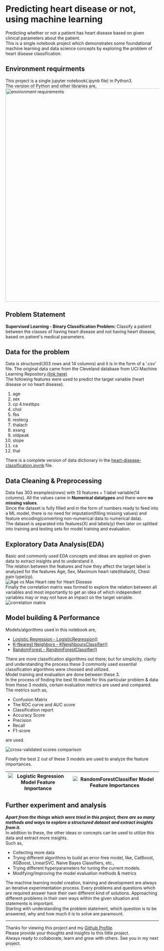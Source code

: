# Predicting heart disease or not, using machine learning

Predicting whether or not a patient has heart disease based on given clinical parameters about the patient.  
This is a single notebook project which demonstrates some foundational machine learning and data science concepts by exploring the problem of heart disease classification.  

## Environment requirments

This project is a single jupyter notebook(.ipynb file) in Python3.  
The version of Python and other libraries are,  
<img src="images/requirements.png" alt="environment requirements" width="700" />  

## Problem Statement

**Supervised Learning - Binary Classification Problem:** Classify a patient between the classes of having heart disease and  not having heart disease, based on patient's medical parameters.  

## Data for the problem

Data is structured(303 rows and 14 columns) and it is in the form of a '.csv' file.
The original data came from the Cleveland database from UCI Machine Learning Repository.[(link here)](https://archive.ics.uci.edu/ml/datasets/Heart+Disease/)  
The following features were used to predict the target variable (heart disease or no heart disease).  
1. age
2. sex
3. cp
4.trestbps
5. chol
6. fbs
7. restecg
8. thalach
9. exang
10. oldpeak
11. slope
12. ca
13. thal  

There is a complete version of data dictionary in the [heart-disease-classification.ipynb](https://github.com/kdineshchitra/heart-disease-prediction/blob/master/heart-disease-classification.ipynb) file.  

## Data Cleaning & Preprocessing

Data has 303 examples(rows) with 13 features + 1 label variable(14 columns). All the values came in **Numerical datatypes** and there were **no missing values**.  
Since the dataset is fully filled and in the form of numbers ready to feed into a ML model, there is no need for imputation(filling missing values) and feature encoding(converting non-numerical data to numerical data).  
The dataset is separated into features(X) and labels(y) then later on splitted into training and testing sets for model training and evaluation.

## Exploratory Data Analysis(EDA)

Basic and commonly used EDA concepts and ideas are applied on given data to extract insights and to understand it.  
The relation between the features and how they affect the target label is analyzed for the features Age, Sex, Maximum heart rate(thalach), Chest pain type(cp).  
<img src="images/Age vs Max Heart rate for Heart Disease.png" alt="Age vs Max Heart rate for Heart Disease" />  
Finally the correlation matrix was formed to explore the relation between all variables and most importantly to get an idea of which independent variables may or may not have an impact on the target variable.
<img src="images/correlation matrix.png" alt="correlation matrix" />

## Model building & Performance

Models/algorithms used in this notebook are,
- [Logistic Regression - LogisticRegression()](https://scikit-learn.org/stable/modules/generated/sklearn.linear_model.LogisticRegression.html)
- [K-Nearest Neighbors - KNeighboursClassifier()](https://scikit-learn.org/stable/modules/generated/sklearn.neighbors.KNeighborsClassifier.html)
- [RandomForest - RandomForestClassifier()](https://scikit-learn.org/stable/modules/generated/sklearn.ensemble.RandomForestClassifier.html)

There are more classification algorithms out there; but for simplicity, clarity and understanding the process these 3 commonly used essential classification algorithms were choosed and utilized.  
Model training and evaluation are done between these 3.  
In the process of finding the best fit model for this particular problem & data from these 3 models, certain evaluation metrics are used and compared.  
The metrics such as,
- Confusion Matrix
- The ROC curve and AUC score
- Classification report
- Accuracy Score
- Precision
- Recall
- F1-score  

are used.  

<img src="images/cross-validated scores comparison.png" alt="cross-validated scores comparison" />  

Finally the best 2 out of these 3 models are used to analyze the feature importances.  

| <img src="images/Logistic Regression Model Feature Importance.png" alt="Logistic Regression Model Feature Importance" /> | <img src="images/RandomForestClassifier Model Feature Importances.png" alt="RandomForestClassifier Model Feature Importances" /> |
|--------|--------|

## Further experiment and analysis

***Apart from the things which were tried in this project, there are so many methods and ways to explore a structured dataset and extract insights from it.***  
In addition to these, the other ideas or concepts can be used to utilize this data and extract more insights.  
Such as,  
- Collecting more data
- Trying different algorithms to build an error-free model, like, CatBoost, XGBoost, LinearSVC. Naive Bayes Classifiers, etc.,
- Trying different hyperparameters for tuning the current models.
- Modifying/Improving the model evaluation methods & metrics

The machine learning model creation, training and development are always an iterative experimentation process. Every problems and questions which are required answer have their own different kind of solutions. Approaching different problems in their own ways within the given situation and statements is important.  
Starting with understanding the problem statement, which question is to be answered, why and how much it is to solve are paramount.  

---
Thanks for viewing this project and my [Github Profile](https://github.com/kdineshchitra).  
Please provide your thoughts and insights to this little project.  
Always ready to collaborate, learn and grow with others. See you in my next project.
